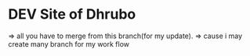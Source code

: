 # DEV Site of Dhrubo

=> all you have to merge from this branch(for my update). 
=> cause i may create many branch for my work flow
